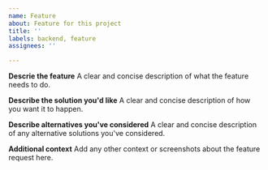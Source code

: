 ```yaml
---
name: Feature
about: Feature for this project
title: ''
labels: backend, feature
assignees: ''

---
```


**Descrie the feature**
A clear and concise description of what the feature needs to do.

**Describe the solution you'd like**
A clear and concise description of how you want it to happen.

**Describe alternatives you've considered**
A clear and concise description of any alternative solutions you've considered.

**Additional context**
Add any other context or screenshots about the feature request here.
